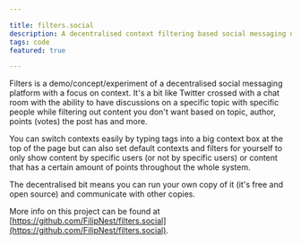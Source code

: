```yaml
---

title: filters.social
description: A decentralised context filtering based social messaging network
tags: code
featured: true

---
```


Filters is a demo/concept/experiment of a decentralised social messaging platform with a focus on context. It's a bit like Twitter crossed with a chat room with the ability to have discussions on a specific topic with specific people while filtering out content you don't want based on topic, author, points (votes) the post has and more.

You can switch contexts easily by typing tags into a big context box at the top of the page but can also set default contexts and filters for yourself to only show content by specific users (or not by specific users) or content that has a certain amount of points throughout the whole system.

The decentralised bit means you can run your own copy of it (it's free and open source) and communicate with other copies.

More info on this project can be found at [https://github.com/FilipNest/filters.social](https://github.com/FilipNest/filters.social).
